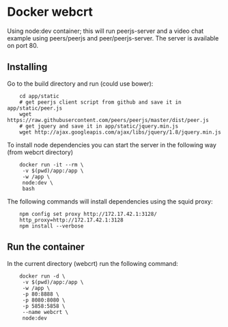 Docker webcrt
==============

Using node:dev container; this will run peerjs-server and a video chat example using peers/peerjs and peer/peerjs-server. The server is available on port 80.

Installing
----------

Go to the build directory and run (could use bower):

        cd app/static
        # get peerjs client script from github and save it in app/static/peer.js
        wget https://raw.githubusercontent.com/peers/peerjs/master/dist/peer.js
        # get jquery and save it in app/static/jquery.min.js
        wget http://ajax.googleapis.com/ajax/libs/jquery/1.8/jquery.min.js

To install node dependencies you can start the server in the following way (from webcrt directory)

        docker run -it --rm \
         -v $(pwd)/app:/app \
         -w /app \
         node:dev \
         bash

The following commands will install dependencies using the squid proxy:

        npm config set proxy http://172.17.42.1:3128/
        http_proxy=http://172.17.42.1:3128
        npm install --verbose

Run the container
-----------------

In the current directory (webcrt) run the following command:

        docker run -d \
         -v $(pwd)/app:/app \
         -w /app \
         -p 80:8888 \
         -p 8080:8080 \
         -p 5858:5858 \
         --name webcrt \
         node:dev
